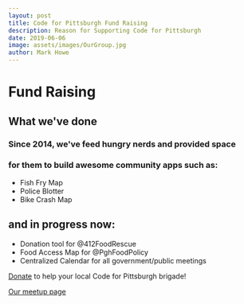 ```yaml
---
layout: post
title: Code for Pittsburgh Fund Raising
description: Reason for Supporting Code for Pittsburgh
date: 2019-06-06
image: assets/images/OurGroup.jpg
author: Mark Howe
---
```


# Fund Raising

## What we've done
### Since 2014, we've feed hungry nerds and provided space
### for them to build awesome community apps such as:
* Fish Fry Map
* Police Blotter
* Bike Crash Map

## and in progress now:
* Donation tool for @412FoodRescue
* Food Access Map for @PghFoodPolicy
* Centralized Calendar for all government/public meetings


[Donate](https://secure.codeforamerica.org/page/contribute/donate-to-a-brigade-today?source_codes=Brigade-page&brigade=Code%20for%20Pittsburgh) to help your local Code for Pittsburgh brigade! 

[Our meetup page](https://www.meetup.com/codeforpgh)
